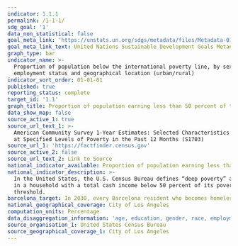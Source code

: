 ```yaml
---
indicator: 1.1.1
permalink: /1-1-1/
sdg_goal: '1'
data_non_statistical: false
goal_meta_link: 'https://unstats.un.org/sdgs/metadata/files/Metadata-01-01-01a.pdf'
goal_meta_link_text: United Nations Sustainable Development Goals Metadata (pdf 894kB)
graph_type: bar
indicator_name: >-
  Proportion of population below the international poverty line, by sex, age,
  employment status and geographical location (urban/rural)
indicator_sort_order: 01-01-01
published: true
reporting_status: complete
target_id: '1.1'
graph_title: Proportion of population earning less than 50 percent of the poverty level
data_show_map: false
source_active_1: true
source_url_text_1: >-
  American Community Survey 1-Year Estimates: Selected Characteristics of People
  at Specified Levels of Poverty in the Past 12 Months (S1703)
source_url_1: 'https://factfinder.census.gov'
source_active_2: false
source_url_text_2: Link to Source
national_indicator_available: Proportion of population earning less than 50 percent of the poverty level
national_indicator_description: >-
  In the United States, the U.S. Census Bureau defines “deep poverty” as living
  in a household with a total cash income below 50 percent of its poverty
  threshold. 
barcelona_target: In 2030, every Barcelona resident who becomes homeless will have a bed to sleep in and food on the table, and the number of homeless people will be significantly reduced
national_geographical_coverage: City of Los Angeles
computation_units: Percentage
data_disaggregation_information: 'age, education, gender, race, employment'
source_organisation_1: United States Census Bureau
source_geographical_coverage_1: City of Los Angeles
---
```

